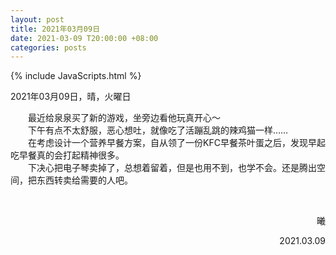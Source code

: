 ```yaml
---
layout: post
title: 2021年03月09日
date: 2021-03-09 T20:00:00 +08:00
categories: posts
---
```


{% include JavaScripts.html %}

2021年03月09日，晴，火曜日  
  
&emsp;&emsp;最近给泉泉买了新的游戏，坐旁边看他玩真开心～  
&emsp;&emsp;下午有点不太舒服，恶心想吐，就像吃了活蹦乱跳的辣鸡猫一样……  
&emsp;&emsp;在考虑设计一个营养早餐方案，自从领了一份KFC早餐茶叶蛋之后，发现早起吃早餐真的会打起精神很多。  
&emsp;&emsp;下决心把电子琴卖掉了，总想着留着，但是也用不到，也学不会。还是腾出空间，把东西转卖给需要的人吧。  

&emsp;&emsp;
<p align="right">曦</p>
<p align="right">2021.03.09</p>
